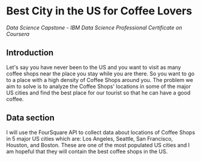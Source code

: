 # Best City in the US for Coffee Lovers

*Data Science Capstone - IBM Data Science Professional Certificate on Coursera*

## Introduction 

Let's say you have never been to the US and you want to visit as many coffee shops near the place you stay while you are there. So you want to go to a place with a high density of Coffee Shops around you. The problem we aim to solve is to analyze the Coffee Shops' locations in some of the major US cities and find the best place for our tourist so that he can have a good coffee. 

## Data section 

I will use the FourSquare API to collect data about locations of Coffee Shops in 5 major US cities which are: Los Angeles, Seattle, San Francisco, Houston, and Boston. These are one of the most populated US cities and I am hopeful that they will contain the best coffee shops in the US. 
